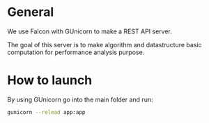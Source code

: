 # General

We use Falcon with GUnicorn to make a REST API server.

The goal of this server is to make algorithm and datastructure basic computation for performance analysis purpose.


# How to launch

By using GUnicorn go into the main folder and run:

```bash
gunicorn --relead app:app
```